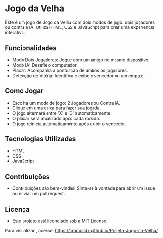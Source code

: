 # Jogo da Velha

Este é um jogo de Jogo da Velha com dois modos de jogo: dois jogadores ou contra a IA. Utiliza HTML, CSS e JavaScript para criar uma experiência interativa.

## Funcionalidades

- Modo Dois Jogadores: Jogue com um amigo no mesmo dispositivo.
- Modo IA: Desafie o computador.
- Placar: Acompanha a pontuação de ambos os jogadores.
- Detecção de Vitória: Identifica e exibe o vencedor ou um empate.

## Como Jogar

- Escolha um modo de jogo: 2 Jogadores ou Contra IA.
- Clique em uma caixa para fazer sua jogada.
- O jogo alternará entre 'X' e 'O' automaticamente.
- O placar será atualizado após cada rodada.
- O jogo reinicia automaticamente após exibir o vencedor.

## Tecnologias Utilizadas

- HTML
- CSS
- JavaScript

## Contribuições

- Contribuições são bem-vindas! Sinta-se à vontade para abrir um issue ou enviar um pull request.

## Licença
- Este projeto está licenciado sob a MIT License.

Para visualizar , acesse:  https://cronusldx.github.io/Projeto-Jogo-da-Velha/
